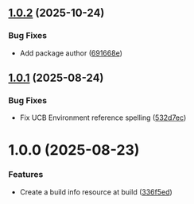 ## [1.0.2](https://github.com/freakshowstudio/com.freakshowstudio.buildinfo/compare/v1.0.1...v1.0.2) (2025-10-24)


### Bug Fixes

* Add package author ([691668e](https://github.com/freakshowstudio/com.freakshowstudio.buildinfo/commit/691668e8dbcddccb102196d828d3417e968bcb0f))

## [1.0.1](https://github.com/freakshowstudio/com.freakshowstudio.buildinfo/compare/v1.0.0...v1.0.1) (2025-08-24)


### Bug Fixes

* Fix UCB Environment reference spelling ([532d7ec](https://github.com/freakshowstudio/com.freakshowstudio.buildinfo/commit/532d7ecd72fec263d2b2ff2462c0053fbfa16240))

# 1.0.0 (2025-08-23)


### Features

* Create a build info resource at build ([336f5ed](https://github.com/freakshowstudio/com.freakshowstudio.buildinfo/commit/336f5edcacfe4873cde55e616c84aeff8d8f7159))
